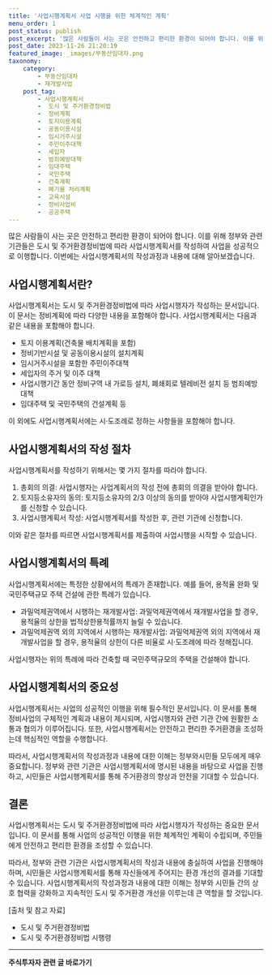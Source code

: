 ```yaml
---
title: '사업시행계획서 사업 시행을 위한 체계적인 계획'
menu_order: 1
post_status: publish
post_excerpt: '많은 사람들이 사는 곳은 안전하고 편리한 환경이 되어야 합니다. 이를 위해 정부와 관련 기관들은 도시 및 주거환경정비법에 따라 사업시행계획서를 작성하여 사업을 성공적으로 이행합니다. 이번에는 사업시행계획서의 작성과정과 내용에 대해 알아보겠습니다.'
post_date: 2023-11-26 21:20:19
featured_image: _images/부동산임대차.png
taxonomy:
    category:
        - 부동산임대차
        - 재개발사업
    post_tag:
        - 사업시행계획서
        -  도시 및 주거환경정비법
        -  정비계획
        -  토지이용계획
        -  공동이용시설
        -  임시거주시설
        -  주민이주대책
        -  세입자
        -  범죄예방대책
        -  임대주택
        -  국민주택
        -  건축계획
        -  폐기물 처리계획
        -  교육시설
        -  정비사업비
        -  공공주택
---
```




많은 사람들이 사는 곳은 안전하고 편리한 환경이 되어야 합니다. 이를 위해 정부와 관련 기관들은 도시 및 주거환경정비법에 따라 사업시행계획서를 작성하여 사업을 성공적으로 이행합니다. 이번에는 사업시행계획서의 작성과정과 내용에 대해 알아보겠습니다. 

## 사업시행계획서란?

사업시행계획서는 도시 및 주거환경정비법에 따라 사업시행자가 작성하는 문서입니다. 이 문서는 정비계획에 따라 다양한 내용을 포함해야 합니다. 사업시행계획서는 다음과 같은 내용을 포함해야 합니다.

- 토지 이용계획(건축물 배치계획을 포함)
- 정비기반시설 및 공동이용시설의 설치계획
- 임시거주시설을 포함한 주민이주대책
- 세입자의 주거 및 이주 대책
- 사업시행기간 동안 정비구역 내 가로등 설치, 폐쇄회로 텔레비전 설치 등 범죄예방대책
- 임대주택 및 국민주택의 건설계획 등

이 외에도 사업시행계획서에는 시·도조례로 정하는 사항들을 포함해야 합니다.

## 사업시행계획서의 작성 절차

사업시행계획서를 작성하기 위해서는 몇 가지 절차를 따라야 합니다.

1. 총회의 의결: 사업시행자는 사업계획서의 작성 전에 총회의 의결을 받아야 합니다.
2. 토지등소유자의 동의: 토지등소유자의 2/3 이상의 동의를 받아야 사업시행계획인가를 신청할 수 있습니다.
3. 사업시행계획서 작성: 사업시행계획서를 작성한 후, 관련 기관에 신청합니다.

이와 같은 절차를 따르면 사업시행계획서를 제출하여 사업시행을 시작할 수 있습니다.

## 사업시행계획서의 특례

사업시행계획서에는 특정한 상황에서의 특례가 존재합니다. 예를 들어, 용적율 완화 및 국민주택규모 주택 건설에 관한 특례가 있습니다.

- 과밀억제권역에서 시행하는 재개발사업: 과밀억제권역에서 재개발사업을 할 경우, 용적율의 상한을 법적상한용적률까지 늘릴 수 있습니다.
- 과밀억제권역 외의 지역에서 시행하는 재개발사업: 과밀억제권역 외의 지역에서 재개발사업을 할 경우, 용적율의 상한이 다른 비율로 시·도조례에 따라 정해집니다.

사업시행자는 위의 특례에 따라 건축할 때 국민주택규모의 주택을 건설해야 합니다.

## 사업시행계획서의 중요성

사업시행계획서는 사업의 성공적인 이행을 위해 필수적인 문서입니다. 이 문서를 통해 정비사업의 구체적인 계획과 내용이 제시되며, 사업시행자와 관련 기관 간에 원활한 소통과 협의가 이루어집니다. 또한, 사업시행계획서는 안전하고 편리한 주거환경을 조성하는데 핵심적인 역할을 수행합니다. 

따라서, 사업시행계획서의 작성과정과 내용에 대한 이해는 정부와시민들 모두에게 매우 중요합니다. 정부와 관련 기관은 사업시행계획서에 명시된 내용을 바탕으로 사업을 진행하고, 시민들은 사업시행계획서를 통해 주거환경의 향상과 안전을 기대할 수 있습니다.

## 결론

사업시행계획서는 도시 및 주거환경정비법에 따라 사업시행자가 작성하는 중요한 문서입니다. 이 문서를 통해 사업의 성공적인 이행을 위한 체계적인 계획이 수립되며, 주민들에게 안전하고 편리한 환경을 조성할 수 있습니다.

따라서, 정부와 관련 기관은 사업시행계획서의 작성과 내용에 충실하여 사업을 진행해야 하며, 시민들은 사업시행계획서를 통해 자신들에게 주어지는 환경 개선의 결과를 기대할 수 있습니다. 사업시행계획서의 작성과정과 내용에 대한 이해는 정부와 시민들 간의 상호 협력을 강화하고 지속적인 도시 및 주거환경 개선을 이루는데 큰 역할을 할 것입니다.

[출처 및 참고 자료]
- 도시 및 주거환경정비법
- 도시 및 주거환경정비법 시행령
<!-- wp:separator -->
<hr class="wp-block-separator has-alpha-channel-opacity"/>
<!-- /wp:separator -->

<!-- wp:group {"backgroundColor":"base","layout":{"type":"constrained"}} -->
<div class="wp-block-group has-base-background-color has-background"><!-- wp:paragraph {"align":"center","fontSize":"medium"} -->
<p class="has-text-align-center has-large-font-size"><strong>주식투자자 관련 글 바로가기</strong></p>
<!-- /wp:paragraph -->


<!-- wp:latest-posts
{"categories":[{"id":15119,"count":19,"description":"","link":"https://uknowlaw.com/category/%ec%a3%bc%ec%8b%9d%ed%88%ac%ec%9e%90%ec%9e%90/","name":"주식투자자","slug":"주식투자자","taxonomy":"category","parent":0,"meta":[],"_links":{"self":[{"href":"https://uknowlaw.com/wp-json/wp/v2/categories/15119"}],"collection":[{"href":"https://uknowlaw.com/wp-json/wp/v2/categories"}],"about":[{"href":"https://uknowlaw.com/wp-json/wp/v2/taxonomies/category"}],"wp:post_type":[{"href":"https://uknowlaw.com/wp-json/wp/v2/posts?categories=15119"}],"curies":[{"name":"wp","href":"https://api.w.org/{rel}","templated":true}]}}],"postsToShow":100,"excerptLength":28,"postLayout":"grid","columns":2,"featuredImageAlign":"left","featuredImageSizeSlug":"large","fontSize":"small"} /--></div>
<!-- /wp:group -->